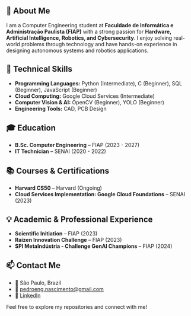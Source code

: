 <h2>🚀 About Me</h2>
<p>I am a Computer Engineering student at <strong>Faculdade de Informática e Administração Paulista (FIAP)</strong> with a strong passion for <strong>Hardware, Artificial Intelligence, Robotics, and Cybersecurity</strong>. I enjoy solving real-world problems through technology and have hands-on experience in designing autonomous systems and robotics applications.</p>

<h2>🎯 Technical Skills</h2>
<ul>
    <li><strong>Programming Languages:</strong> Python (Intermediate), C (Beginner), SQL (Beginner), JavaScript (Beginner)</li>
    <li><strong>Cloud Computing:</strong> Google Cloud Services (Intermediate)</li>
    <li><strong>Computer Vision & AI:</strong> OpenCV (Beginner), YOLO (Beginner)</li>
    <li><strong>Engineering Tools:</strong> CAD, PCB Design</li>
</ul>

<h2>🎓 Education</h2>
<ul>
    <li><strong>B.Sc. Computer Engineering</strong> – FIAP (2023 - 2027)</li>
    <li><strong>IT Technician</strong> – SENAI (2020 - 2022)</li>
</ul>

<h2>📚 Courses & Certifications</h2>
<ul>
    <li><strong>Harvard CS50</strong> – Harvard (Ongoing)</li>
    <li><strong>Cloud Services Implementation: Google Cloud Foundations</strong> – SENAI (2023)</li>
</ul>

<h2>💡 Academic & Professional Experience</h2>
<ul>
    <li><strong>Scientific Initiation</strong> – FIAP (2023)</li>
    <li><strong>Raízen Innovation Challenge</strong> – FIAP (2023)</li>
    <li><strong>SPI MetaIndústria - Challenge GenAI Champions</strong> – FIAP (2024)</li>
</ul>

<h2>📫 Contact Me</h2>
<ul>
    <li>📍 São Paulo, Brazil</li>
    <li>📧 <a href="mailto:pedroeng.nascimento@gmail.com">pedroeng.nascimento@gmail.com</a></li>
    <li>🔗 <a href="https://linkedin.com/in/pedrocnasc" target="_blank">LinkedIn</a></li>
</ul>

<p>Feel free to explore my repositories and connect with me!</p>
